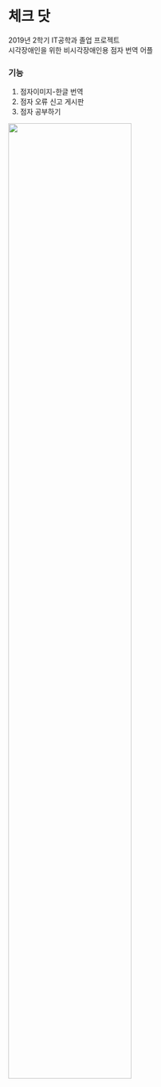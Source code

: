 # 체크 닷

2019년 2학기 IT공학과 졸업 프로젝트<br>
시각장애인을 위한 비시각장애인용 점자 번역 어플

### 기능
1. 점자이미지-한글 번역
2. 점자 오류 신고 게시판
3. 점자 공부하기

<img src="https://user-images.githubusercontent.com/53163222/93021740-6957c400-f61f-11ea-9652-6393a4e805ae.PNG" width="70%"></img>
